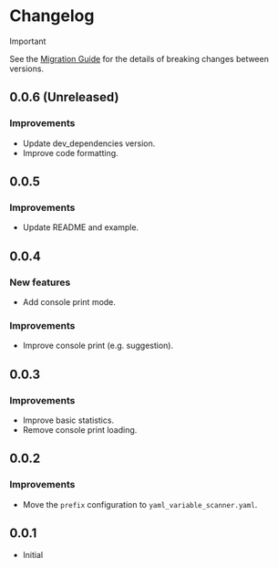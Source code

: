 # Changelog

> [!IMPORTANT]  
> See the [Migration Guide](guides/migration_guide.md) for the details of breaking changes between versions.

## 0.0.6 (Unreleased)

### Improvements

- Update dev_dependencies version.
- Improve code formatting.

## 0.0.5

### Improvements

- Update README and example.

## 0.0.4

### New features

- Add console print mode.

### Improvements

- Improve console print (e.g. suggestion).

## 0.0.3

### Improvements

- Improve basic statistics.
- Remove console print loading.

## 0.0.2

### Improvements

- Move the `prefix` configuration to `yaml_variable_scanner.yaml`.

## 0.0.1

- Initial